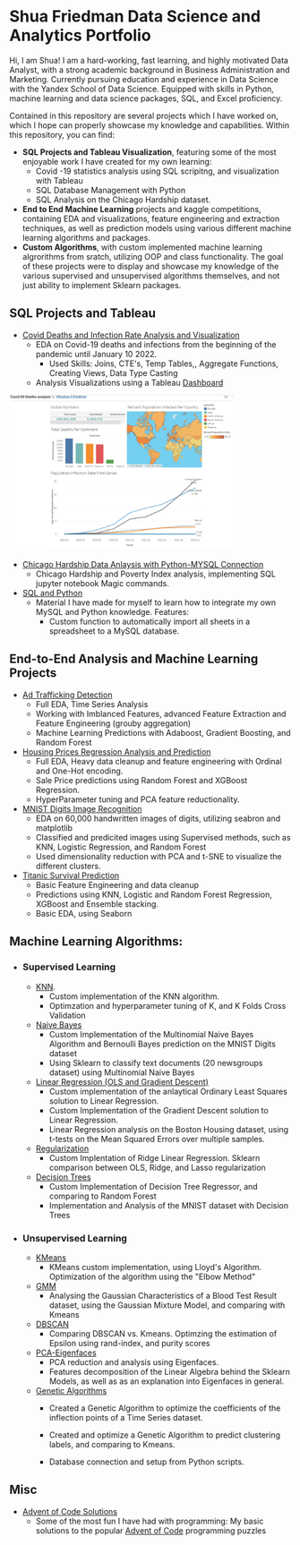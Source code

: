 # Shua Friedman Data Science and Analytics Portfolio
Hi, I am Shua! I am a hard-working, fast learning, and highly motivated Data Analyst, with a strong academic background in Business Administration and Marketing. Currently pursuing education and experience in Data Science with the Yandex School of Data Science. Equipped with skills in Python, machine learning and data science packages, SQL, and Excel proficiency.

Contained in this repository are several projects which I have worked on, which I hope can properly showcase my knowledge and capabilities. Within this repository, you can find:
- **SQL Projects and Tableau Visualization**, featuring some of the most enjoyable work I have created for my own learning: 
  - Covid -19 statistics analysis using SQL scripitng, and visualization with Tableau
  - SQL Database Management with Python
  - SQL Analysis on the Chicago Hardship dataset.
- **End to End Machine Learning** projects and kaggle competitions, containing EDA and visualizations, feature engineering and extraction techniques, as well as prediction models using various different machine learning algorithms and packages.
- **Custom Algorithms**, with custom implemented machine learning algrorithms from sratch, utilizing OOP and class functionality. The goal of these projects were to display and  showcase my knowledge of the various supervised and unsupervised algorithms themselves, and not just ability to implement Sklearn packages.
## SQL Projects and Tableau
- [Covid Deaths and Infection Rate Analysis and Visualization](https://github.com/Shuaf98/SQL_Projects/tree/main/SQL_projects)
  - EDA on Covid-19 deaths and infections from the beginning of the pandemic until January 10 2022.
    - Used Skills: Joins, CTE's, Temp Tables,, Aggregate Functions, Creating Views, Data Type Casting
  - Analysis Visualizations using a Tableau [Dashboard](https://github.com/Shuaf98/SQL_Projects/blob/main/SQL_projects/Tableau_Dashboard)
<img src="https://github.com/Shuaf98/SQL_Projects/blob/main/SQL_projects/dashboard.png" alt="drawing" width="400"/>

- [Chicago Hardship Data Anlaysis with Python-MYSQL Connection](https://github.com/Shuaf98/SQL_Projects/blob/main/Python_ibm/chicago_data.ipynb)
  - Chicago Hardship and Poverty Index analysis, implementing SQL jupyter notebook Magic commands.
- [SQL and Python](https://github.com/Shuaf98/SQL_Projects/blob/main/Python_mysql/databse_setup.ipynb)
  - Material I have made for myself to learn how to integrate my own MySQL and Python knowledge. Features:
    - Custom function to automatically import all sheets in a spreadsheet to a MySQL database.
## End-to-End Analysis and Machine Learning Projects
- [Ad Trafficking Detection](https://github.com/Shuaf98/y-data/blob/main/kaggle/fraud/fraud_EDA.ipynb)
  - Full EDA, Time Series Analysis
  - Working with Imblanced Features, advanced Feature Extraction and Feature Engineering (grouby aggregation)
  - Machine Learning Predictions with Adaboost, Gradient Boosting, and Random Forest
- [Housing Prices Regression Analysis and Prediction](https://github.com/Shuaf98/y-data/blob/main/kaggle/house_regression/full_project.ipynb)
  - Full EDA, Heavy data cleanup and feature engineering with Ordinal and One-Hot encoding.
  - Sale Price predictions using Random Forest and XGBoost Regression.
  - HyperParameter tuning and PCA feature reductionality.
- [MNIST Digits Image Recognition](https://github.com/Shuaf98/y-data/blob/main/kaggle/digits/digits.ipynb)
  - EDA on 60,000 handwritten images of digits, utilizing seabron and matplotlib
  - Classified and predicited images using Supervised methods, such as KNN, Logistic Regression, and Random Forest
  - Used dimensionality reduction with PCA and t-SNE to visualize the different clusters.
- [Titanic Survival Prediction](https://github.com/Shuaf98/y-data/blob/main/kaggle/titanic/titanic.ipynb)
  - Basic Feature Engineering and data cleanup
  - Predictions using KNN, Logistic and Random Forest Regression, XGBoost and Ensemble stacking.
  - Basic EDA, using Seaborn
## Machine Learning Algorithms:
- ### Supervised Learning
  - [KNN](https://github.com/Shuaf98/Machine_Learning/blob/main/supervised/knn.ipynb).
    - Custom implementation of the KNN algorithm.
    - Optimzation and hyperparameter tuning of K, and K Folds Cross Validation 
  - [Naive Bayes](https://github.com/Shuaf98/Machine_Learning/blob/main/supervised/NaiveBayes.ipynb)
    - Custom Implementation of the Multinomial Naive Bayes Algorithm and Bernoulli Bayes prediction on the MNIST Digits dataset
    - Using Sklearn to classify text documents (20 newsgroups dataset) using Multinomial Naive Bayes
  - [Linear Regression (OLS and Gradient Descent)](https://github.com/Shuaf98/Machine_Learning/blob/main/supervised/LinearRegression.ipynb)
    - Custom implementation of the anlaytical Ordinary Least Squares solution to Linear Regression.
    - Custom Implementation of the Gradient Descent solution to Linear Regression.
    - Linear Regression analysis on the Boston Housing dataset, using t-tests on the Mean Squared Errors over multiple samples.
  - [Regularization](https://github.com/Shuaf98/Machine_Learning/blob/main/supervised/Regularization.ipynb)
    - Custom Implentation of Ridge Linear Regression. Sklearn comparison between OLS, Ridge, and Lasso regularization 
  - [Decision Trees](https://github.com/Shuaf98/Machine_Learning/blob/main/supervised/DecisionTrees.ipynb)
    - Custom Implementation of Decision Tree Regressor, and comparing to Random Forest
    - Implementation and Analysis of the MNIST dataset with Decision Trees

- ### Unsupervised Learning
  - [KMeans](https://github.com/Shuaf98/Machine_Learning/blob/main/unsupervised/KMeans.ipynb)
    - KMeans custom implementation, using Lloyd's Algorithm. Optimization of the algorithm using the "Elbow Method"
  - [GMM](https://github.com/Shuaf98/Machine_Learning/blob/main/unsupervised/GMM.ipynb)
    - Analysing the Gaussian Characteristics of a Blood Test Result dataset, using the Gaussian Mixture Model, and comparing with Kmeans
  - [DBSCAN](https://github.com/Shuaf98/Machine_Learning/blob/main/unsupervised/DBSCAN.ipynb)
    - Comparing DBSCAN vs. Kmeans. Optimzing the estimation of Epsilon using rand-index, and purity scores
  - [PCA-Eigenfaces](https://github.com/Shuaf98/Machine_Learning/blob/main/unsupervised/PCA_Eigenfaces.ipynb)
    - PCA reduction and analysis using Eigenfaces.
    - Features decomposition of the Linear Algebra behind the Sklearn Models, as well as as an explanation into Eigenfaces in general.
  - [Genetic Algorithms](https://github.com/Shuaf98/Machine_Learning/blob/main/unsupervised/Genetic_Algorithms.ipynb)
    - Created a Genetic Algorithm to optimize the coefficients of the inflection points of a Time Series dataset.
    - Created and optimize a Genetic Algorithm to predict clustering labels, and comparing to Kmeans.

    - Database connection and setup from Python scripts.
    
## Misc
- [Advent of Code Solutions](https://github.com/Shuaf98/Advent)
  - Some of the most fun I have had with programming: My basic solutions to the popular [Advent of Code](https://adventofcode.com/) programming puzzles
